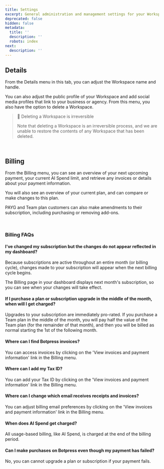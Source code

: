 ```yaml
---
title: Settings
excerpt: General administration and management settings for your Workspace.
deprecated: false
hidden: false
metadata:
  title: ''
  description: ''
  robots: index
next:
  description: ''
---
```

## Details

From the Details menu in this tab, you can adjust the Workspace name and handle.

You can also adjust the public profile of your Workspace and add social media profiles that link to your business or agency. From this menu, you also have the option to delete a Workspace.

> 🚧 Deleting a Workspace is irreversible
>
> Note that deleting a Workspace is an irreversible process, and we are unable to restore the contents of any Workspace that has been deleted.

<br />

## Billing

From the Billing menu, you can see an overview of your next upcoming payment, your current AI Spend limit, and retrieve any invoices or details about your payment information.

You will also see an overview of your current plan, and can compare or make changes to this plan.

PAYG and Team plan customers can also make amendments to their subscription, including purchasing or removing add-ons.

<br />

### Billing FAQs

#### I've changed my subscription but the changes do not appear reflected in my dashboard?

Because subscriptions are active throughout an entire month (or billing cycle), changes made to your subscription will appear when the next billing cycle begins. 

The Billing page in your dashboard displays next month's subscription, so you can see when your changes will take effect.

#### If I purchase a plan or subscription upgrade in the middle of the month, when will I get charged?

Upgrades to your subscription are immediately pro-rated. If you purchase a Team plan in the middle of the month, you will pay half the value of the Team plan (for the remainder of that month), and then you will be billed as normal starting the 1st of the following month.

#### Where can I find Botpress invoices?

You can access invoices by clicking on the 'View invoices and payment information' link in the Billing menu.

#### Where can I add my Tax ID?

You can add your Tax ID by clicking on the 'View invoices and payment information' link in the Billing menu.

#### Where can I change which email receives receipts and invoices?

You can adjust billing email preferences by clicking on the 'View invoices and payment information' link in the Billing menu.

#### When does AI Spend get charged?

All usage-based billing, like AI Spend, is charged at the end of the billing period.

#### Can I make purchases on Botpress even though my payment has failed?

No, you can cannot upgrade a plan or subscription if your payment fails.
